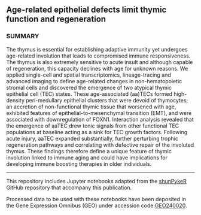 ## Age-related epithelial defects limit thymic function and regeneration 

### SUMMARY

The thymus is essential for establishing adaptive immunity yet undergoes age-related involution that leads to compromised immune responsiveness. The thymus is also extremely sensitive to acute insult and although capable of regeneration, this capacity declines with age for unknown reasons. We applied single-cell and spatial transcriptomics, lineage-tracing and advanced imaging to define age-related changes in non-hematopoietic stromal cells and discovered the emergence of two atypical thymic epithelial cell (TEC) states. These age-associated (aa)TECs formed high-density peri-medullary epithelial clusters that were devoid of thymocytes; an accretion of non-functional thymic tissue that worsened with age, exhibited features of epithelial-to-mesenchymal transition (EMT), and were associated with downregulation of FOXN1. Interaction analysis revealed that the emergence of aaTEC drew tonic signals from other functional TEC populations at baseline acting as a sink for TEC growth factors. Following acute injury, aaTEC expanded substantially, further perturbing trophic regeneration pathways and correlating with defective repair of the involuted thymus. These findings therefore define a unique feature of thymic involution linked to immune aging and could have implications for developing immune boosting therapies in older individuals.
<hr>

This repository includes Jupyter notebooks adapted from the [shunPykeR](https://github.com/kousaa/shunPykeR) GitHub repository that accompany this publication.

Processed data to be used with these notebooks have been deposited in the Gene Expression Omnibus (GEO) under accession code:[GEO240020](https://www.ncbi.nlm.nih.gov/geo/query/acc.cgi?acc=GSE240020).
